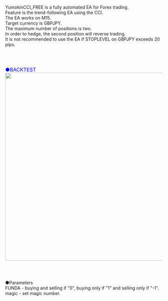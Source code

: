 YumokinCCI_FREE is a fully automated EA for Forex trading.<BR>
Feature is the trend-following EA using the CCI.<BR>
The EA works on M15.<BR>
Target currency is GBPJPY.<BR>
The maximum number of positions is two.<BR>
In order to hedge, the second position will reverse trading.<BR>
It is not recommended to use the EA if STOPLEVEL on GBPJPY exceeds 20 pips.<BR>

<BR><BR>

<span style="color: blue; font-size: medium;">
●BACKTEST
</span>
<img src="https://www.evernote.com/l/AGwdjEo1QKhCg4tgRukyw4tXG1p2NOuO7VIB/image.png"  width=800 height=600>

<BR><BR>

●Parameters<BR>
FUNDA - buying and selling if "0", buying only if "1" and selling only if "-1".<BR>
magic - set magic number.<BR>
